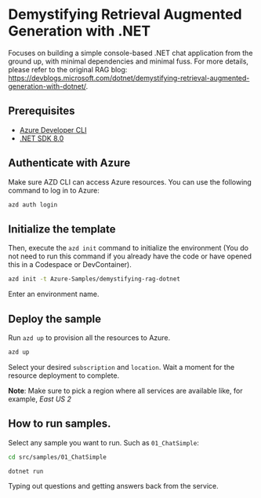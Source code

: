 # Demystifying Retrieval Augmented Generation with .NET

Focuses on building a simple console-based .NET chat application from the ground up, with minimal dependencies and minimal fuss. For more details, please refer to the original RAG blog: https://devblogs.microsoft.com/dotnet/demystifying-retrieval-augmented-generation-with-dotnet/.

## Prerequisites

- [Azure Developer CLI](https://aka.ms/azd-install)
- [.NET SDK 8.0](https://dotnet.microsoft.com/download/dotnet/8.0)

## Authenticate with Azure

Make sure AZD CLI can access Azure resources. You can use the following command to log in to Azure:

```bash
azd auth login
```

## Initialize the template

Then, execute the `azd init` command to initialize the environment (You do not need to run this command if you already have the code or have opened this in a Codespace or DevContainer).

```bash
azd init -t Azure-Samples/demystifying-rag-dotnet
```

Enter an environment name.

## Deploy the sample

Run `azd up` to provision all the resources to Azure.

```bash
azd up 
```

Select your desired `subscription` and `location`. Wait a moment for the resource deployment to complete.

**Note**: Make sure to pick a region where all services are available like, for example, *East US 2*

## How to run samples.
Select any sample you want to run. Such as `01_ChatSimple`:

```bash
cd src/samples/01_ChatSimple

dotnet run
```
Typing out questions and getting answers back from the service.